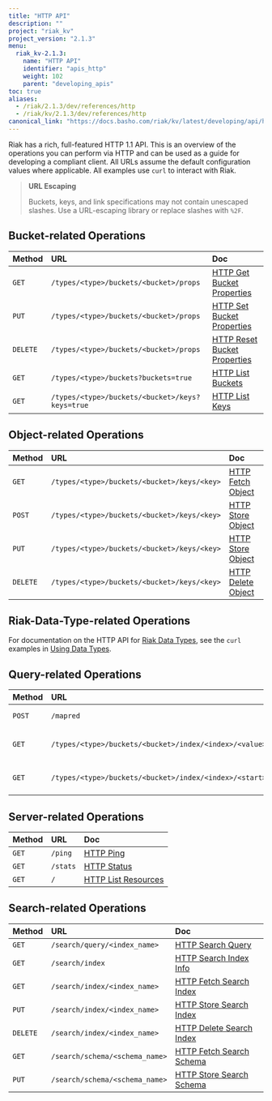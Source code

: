 ```yaml
---
title: "HTTP API"
description: ""
project: "riak_kv"
project_version: "2.1.3"
menu:
  riak_kv-2.1.3:
    name: "HTTP API"
    identifier: "apis_http"
    weight: 102
    parent: "developing_apis"
toc: true
aliases:
  - /riak/2.1.3/dev/references/http
  - /riak/kv/2.1.3/dev/references/http
canonical_link: "https://docs.basho.com/riak/kv/latest/developing/api/http"
---
```


Riak has a rich, full-featured HTTP 1.1 API. This is an overview of the
operations you can perform via HTTP and can be used as a guide for
developing a compliant client. All URLs assume the default configuration
values where applicable. All examples use `curl` to interact with Riak.

> **URL Escaping**
>
> Buckets, keys, and link specifications may not contain unescaped
slashes. Use a URL-escaping library or replace slashes with `%2F`.

## Bucket-related Operations

Method | URL | Doc
:------|:----|:---
`GET` | `/types/<type>/buckets/<bucket>/props` | [HTTP Get Bucket Properties](/riak/kv/2.1.3/developing/api/http/get-bucket-props)
`PUT` | `/types/<type>/buckets/<bucket>/props` | [HTTP Set Bucket Properties](/riak/kv/2.1.3/developing/api/http/set-bucket-props)
`DELETE` | `/types/<type>/buckets/<bucket>/props` | [HTTP Reset Bucket Properties](/riak/kv/2.1.3/developing/api/http/reset-bucket-props)
`GET` | `/types/<type>/buckets?buckets=true` | [HTTP List Buckets](/riak/kv/2.1.3/developing/api/http/list-buckets)
`GET` | `/types/<type>/buckets/<bucket>/keys?keys=true` | [HTTP List Keys](/riak/kv/2.1.3/developing/api/http/list-keys)

## Object-related Operations

Method | URL | Doc
:------|:----|:---
`GET` | `/types/<type>/buckets/<bucket>/keys/<key>` | [HTTP Fetch Object](/riak/kv/2.1.3/developing/api/http/fetch-object)
`POST` | `/types/<type>/buckets/<bucket>/keys/<key>` | [HTTP Store Object](/riak/kv/2.1.3/developing/api/http/store-object)
`PUT` | `/types/<type>/buckets/<bucket>/keys/<key>` | [HTTP Store Object](/riak/kv/2.1.3/developing/api/http/store-object)
`DELETE` | `/types/<type>/buckets/<bucket>/keys/<key>` | [HTTP Delete Object](/riak/kv/2.1.3/developing/api/http/delete-object)

## Riak-Data-Type-related Operations

For documentation on the HTTP API for [Riak Data Types](/riak/kv/2.1.3/learn/concepts/crdts),
see the `curl` examples in [Using Data Types](/riak/kv/2.1.3/developing/data-types).

## Query-related Operations

Method | URL | Doc
:------|:----|:---
`POST` | `/mapred` | [HTTP MapReduce](/riak/kv/2.1.3/developing/api/http/mapreduce)
`GET` | `/types/<type>/buckets/<bucket>/index/<index>/<value>` | [HTTP Secondary Indexes](/riak/kv/2.1.3/developing/api/http/secondary-indexes)
`GET` | `/types/<type>/buckets/<bucket>/index/<index>/<start>/<end>` | [HTTP Secondary Indexes](/riak/kv/2.1.3/developing/api/http/secondary-indexes)

## Server-related Operations

Method | URL | Doc
:------|:----|:---
`GET` | `/ping` | [HTTP Ping](/riak/kv/2.1.3/developing/api/http/ping)
`GET` | `/stats` | [HTTP Status](/riak/kv/2.1.3/developing/api/http/status)
`GET` | `/` | [HTTP List Resources](/riak/kv/2.1.3/developing/api/http/list-resources)

## Search-related Operations

Method | URL | Doc
:------|:----|:---
`GET` | `/search/query/<index_name>` | [HTTP Search Query](/riak/kv/2.1.3/developing/api/http/search-query)
`GET` | `/search/index` | [HTTP Search Index Info](/riak/kv/2.1.3/developing/api/http/search-index-info)
`GET` | `/search/index/<index_name>` | [HTTP Fetch Search Index](/riak/kv/2.1.3/developing/api/http/fetch-search-index)
`PUT` | `/search/index/<index_name>` | [HTTP Store Search Index](/riak/kv/2.1.3/developing/api/http/store-search-index)
`DELETE` | `/search/index/<index_name>` | [HTTP Delete Search Index](/riak/kv/2.1.3/developing/api/http/delete-search-index)
`GET` | `/search/schema/<schema_name>` | [HTTP Fetch Search Schema](/riak/kv/2.1.3/developing/api/http/fetch-search-schema)
`PUT` | `/search/schema/<schema_name>` | [HTTP Store Search Schema](/riak/kv/2.1.3/developing/api/http/store-search-schema)
